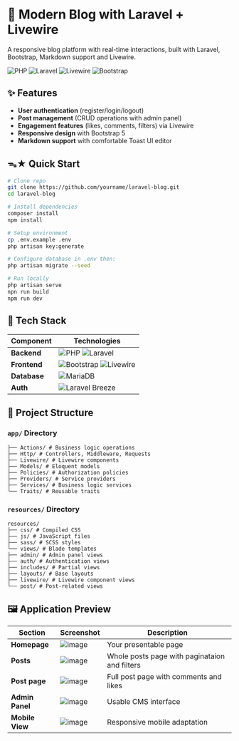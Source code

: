 # 📝 Modern Blog with Laravel + Livewire

A responsive blog platform with real-time interactions, built with Laravel, Bootstrap, Markdown support and Livewire.

![PHP](https://img.shields.io/badge/PHP-777BB4?logo=php&logoColor=white)
![Laravel](https://img.shields.io/badge/Laravel-FF2D20?logo=laravel&logoColor=white)
![Livewire](https://img.shields.io/badge/Livewire-4E56A6?logo=livewire)
![Bootstrap](https://img.shields.io/badge/Bootstrap-7952B3?logo=bootstrap&logoColor=white)

## ✨ Features
- **User authentication** (register/login/logout)
- **Post management** (CRUD operations with admin panel)
- **Engagement features** (likes, comments, filters) via Livewire
- **Responsive design** with Bootstrap 5
- **Markdown support** with comfortable Toast UI editor

## ᯓ★ Quick Start
```bash
# Clone repo
git clone https://github.com/yourname/laravel-blog.git
cd laravel-blog

# Install dependencies
composer install
npm install

# Setup environment
cp .env.example .env
php artisan key:generate

# Configure database in .env then:
php artisan migrate --seed

# Run locally
php artisan serve
npn run build
npm run dev
```

## 🔧 Tech Stack
| Component       | Technologies |
|-----------------|-------------|
| **Backend**     | ![PHP](https://img.shields.io/badge/PHP-8.3+-777BB4?logo=php) ![Laravel](https://img.shields.io/badge/Laravel-12-FF2D20?logo=laravel) |
| **Frontend**    | ![Bootstrap](https://img.shields.io/badge/Bootstrap-5-7952B3?logo=bootstrap) ![Livewire](https://img.shields.io/badge/Livewire-3-4E56A6?logo=livewire) |
| **Database**    | ![MariaDB](https://img.shields.io/badge/MariaDB-11.4-003545?logo=mariadb) |
| **Auth**        | ![Laravel Breeze](https://img.shields.io/badge/Breeze-2.0-FF2D20?logo=laravel) |

## 📂 Project Structure

### `app/` Directory
```
├── Actions/ # Business logic operations
├── Http/ # Controllers, Middleware, Requests
├── Livewire/ # Livewire components
├── Models/ # Eloquent models
├── Policies/ # Authorization policies
├── Providers/ # Service providers
├── Services/ # Business logic services
└── Traits/ # Reusable traits
```

### `resources/` Directory
```
resources/
├── css/ # Compiled CSS
├── js/ # JavaScript files
├── sass/ # SCSS styles
└── views/ # Blade templates
├── admin/ # Admin panel views
├── auth/ # Authentication views
├── includes/ # Partial views
├── layouts/ # Base layouts
├── livewire/ # Livewire component views
└── post/ # Post-related views
```

## 🖼️ Application Preview

| Section         | Screenshot                                     | Description                           |
|-----------------|------------------------------------------------|---------------------------------------|
| **Homepage** | ![image](https://github.com/user-attachments/assets/38412c49-469a-40a8-858e-46c19ca3aad6) | Your presentable page |
| **Posts** | ![image](https://github.com/user-attachments/assets/3f8d5152-1ac9-4817-a3f4-8421b4e592bd) | Whole posts page with paginataion and filters |
| **Post page** | ![image](https://github.com/user-attachments/assets/bc653837-0ae4-48d7-87ce-5b5cb4d12393) | Full post page with comments and likes |
| **Admin Panel** | ![image](https://github.com/user-attachments/assets/b4cc6af8-844c-4320-8a28-f56af7902914) | Usable CMS interface |
| **Mobile View** | ![image](https://github.com/user-attachments/assets/a91970e7-6622-4c3d-9f6d-beea549e5bc2) | Responsive mobile adaptation |







